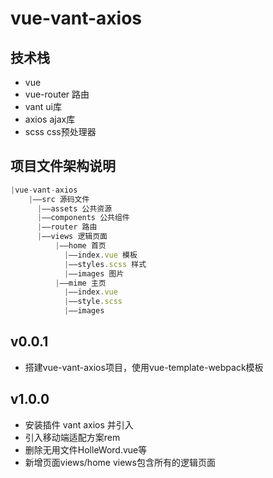 # vue-vant-axios

## 技术栈
* vue
* vue-router 路由
* vant ui库
* axios ajax库
* scss css预处理器

## 项目文件架构说明

```js
|vue-vant-axios
    |——src 源码文件
      |——assets 公共资源
      |——components 公共组件
      |——router 路由
      |——views 逻辑页面
          |——home 首页
            |——index.vue 模板
            |——styles.scss 样式
            |——images 图片
          |——mime 主页
            |——index.vue
            |——style.scss
            |——images

```

## v0.0.1

* 搭建vue-vant-axios项目，使用vue-template-webpack模板

## v1.0.0

* 安装插件 vant axios 并引入
* 引入移动端适配方案rem
* 删除无用文件HolleWord.vue等
* 新增页面views/home views包含所有的逻辑页面
